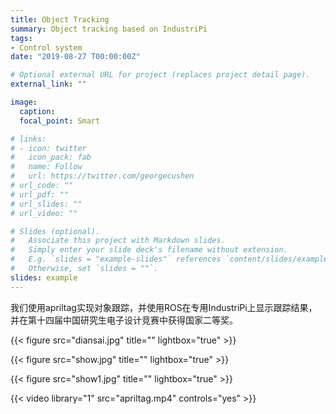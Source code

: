 ```yaml
---
title: Object Tracking
summary: Object tracking based on IndustriPi
tags:
- Control system
date: "2019-08-27 T00:00:00Z"

# Optional external URL for project (replaces project detail page).
external_link: ""

image:
  caption: 
  focal_point: Smart

# links:
# - icon: twitter
#   icon_pack: fab
#   name: Follow
#   url: https://twitter.com/georgecushen
# url_code: ""
# url_pdf: ""
# url_slides: ""
# url_video: ""

# Slides (optional).
#   Associate this project with Markdown slides.
#   Simply enter your slide deck's filename without extension.
#   E.g. `slides = "example-slides"` references `content/slides/example-slides.md`.
#   Otherwise, set `slides = ""`.
slides: example
---
```


我们使用apriltag实现对象跟踪，并使用ROS在专用IndustriPi上显示跟踪结果，并在第十四届中国研究生电子设计竞赛中获得国家二等奖。

{{< figure src="diansai.jpg" title="" lightbox="true" >}}

{{< figure src="show.jpg" title="" lightbox="true" >}}

{{< figure src="show1.jpg" title="" lightbox="true" >}}

{{< video library="1" src="apriltag.mp4" controls="yes" >}}
